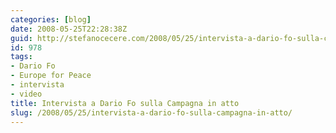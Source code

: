 ```yaml
---
categories: [blog]
date: 2008-05-25T22:28:38Z
guid: http://stefanocecere.com/2008/05/25/intervista-a-dario-fo-sulla-campagna-in-atto/
id: 978
tags:
- Dario Fo
- Europe for Peace
- intervista
- video
title: Intervista a Dario Fo sulla Campagna in atto
slug: /2008/05/25/intervista-a-dario-fo-sulla-campagna-in-atto/
---
```



